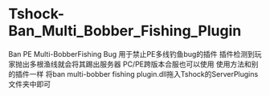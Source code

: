 # Tshock-Ban_Multi_Bobber_Fishing_Plugin
 Ban PE Multi-BobberFishing Bug
 用于禁止PE多线钓鱼bug的插件
 插件检测到玩家抛出多根渔线就会将其踢出服务器
 PC/PE跨版本合服也可以使用
 使用方法和别的插件一样
 将ban multi-bobber fishing plugin.dll拖入Tshock的ServerPlugins文件夹中即可